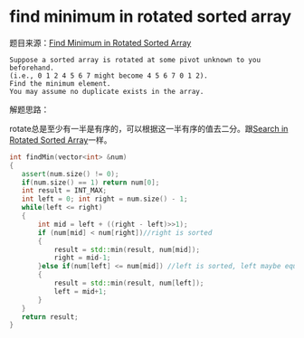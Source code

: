 # find minimum in rotated sorted array

题目来源：[Find Minimum in Rotated Sorted Array](https://oj.leetcode.com/problems/find-minimum-in-rotated-sorted-array/)

>
	Suppose a sorted array is rotated at some pivot unknown to you beforehand.
	(i.e., 0 1 2 4 5 6 7 might become 4 5 6 7 0 1 2).
	Find the minimum element.
	You may assume no duplicate exists in the array.

解题思路：

rotate总是至少有一半是有序的，可以根据这一半有序的值去二分。跟[Search in Rotated Sorted Array](./search-in-rotated-sorted-array.html)一样。

```cpp
int findMin(vector<int> &num) 
{
   assert(num.size() != 0);
   if(num.size() == 1) return num[0];
   int result = INT_MAX;
   int left = 0; int right = num.size() - 1;
   while(left <= right)
   {
       int mid = left + ((right - left)>>1);
       if (num[mid] < num[right])//right is sorted
       {
           result = std::min(result, num[mid]);
           right = mid-1;
       }else if(num[left] <= num[mid]) //left is sorted, left maybe equals mid
       {
           result = std::min(result, num[left]);
           left = mid+1;
       }
   }
   return result;
}
```

